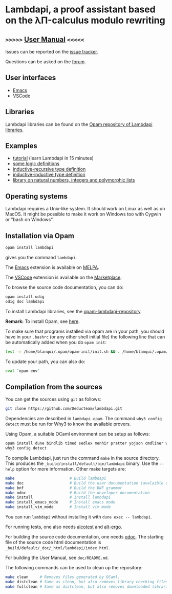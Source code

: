 Lambdapi, a proof assistant based on the λΠ-calculus modulo rewriting <!--[![Gitter][gitter-badge]][gitter-link] [![Matrix][matrix-badge]][matrix-link]-->
=====================================================================

``>>>>>`` [User Manual](https://lambdapi.readthedocs.io) ``<<<<<``
------------------------------------------------------------------

Issues can be reported on the
[issue tracker](https://github.com/Deducteam/lambdapi/issues).

Questions can be asked on the
[forum](https://github.com/Deducteam/lambdapi/discussions).

User interfaces
---------------

- [Emacs](https://lambdapi.readthedocs.io/en/latest/emacs.html)
- [VSCode](https://lambdapi.readthedocs.io/en/latest/vscode.html)

Libraries
---------

Lambdapi libraries can be found on the [Opam repository of Lambdapi libraries](https://github.com/Deducteam/opam-lambdapi-repository).

Examples
--------

- [tutorial](https://raw.githubusercontent.com/Deducteam/lambdapi/master/tests/OK/tutorial.lp) (learn Lambdapi in 15 minutes)
- [some logic definitions](https://github.com/Deducteam/lambdapi-logics)
- [inductive-recursive type definition](https://github.com/Deducteam/lambdapi/blob/master/tests/OK/indrec.lp)
- [inductive-inductive type definition](https://github.com/Deducteam/lambdapi/blob/master/tests/OK/indind.lp)
- [library on natural numbers, integers and polymorphic lists](https://github.com/Deducteam/lambdapi-stdlib)

Operating systems
-----------------

Lambdapi requires a Unix-like system. It should work on Linux as well as on
MacOS. It might be possible to make it work on Windows too with Cygwin or
"bash on Windows".

Installation via Opam
---------------------

```bash
opam install lambdapi
```
gives you the command ``lambdapi``.

The [Emacs](https://lambdapi.readthedocs.io/en/latest/emacs.html) extension is available on [MELPA](https://melpa.org/#/lambdapi-mode).

The [VSCode](https://lambdapi.readthedocs.io/en/latest/vscode.html) extension is available on the [Marketplace](https://marketplace.visualstudio.com/items?itemName=Deducteam.lambdapi).

To browse the source code documentation, you can do:
```bash
opam install odig
odig doc lambdapi
```

To install Lambdapi libraries, see the [opam-lambdapi-repository](https://github.com/Deducteam/opam-lambdapi-repository).

**Remark:** To install Opam, see [here](https://opam.ocaml.org/).

To make sure that programs installed via opam are in your path, you
should have in your `.bashrc` (or any other shell initial file) the
following line that can be automatically added when you do `opam
init`:

```bash
test -r /home/blanqui/.opam/opam-init/init.sh && . /home/blanqui/.opam/opam-init/init.sh > /dev/null 2> /dev/null || true
```

To update your path, you can also do:
```bash
eval `opam env`
```

Compilation from the sources
----------------------------

You can get the sources using `git` as follows:
```bash
git clone https://github.com/Deducteam/lambdapi.git
```

Dependencies are described in `lambdapi.opam`. The command `why3 config detect`
must be run for Why3 to know the available provers.

Using Opam, a suitable OCaml environment can be setup as follows:
```bash
opam install dune bindlib timed sedlex menhir pratter yojson cmdliner why3 alcotest alt-ergo odoc
why3 config detect
```

To compile Lambdapi, just run the command `make` in the source directory.
This produces the `_build/install/default/bin/lambdapi` binary.
Use the `--help` option for more information. Other make targets are:

```bash
make                        # Build lambdapi
make doc                    # Build the user documentation (avalaible on readthedocs)
make bnf                    # Build the BNF grammar
make odoc                   # Build the developer documentation
make install                # Install lambdapi
make install_emacs_mode     # Install emacs mode
make install_vim_mode       # Install vim mode
```

You can run `lambdapi` without installing it with `dune exec -- lambdapi`.

For running tests, one also needs
[alcotest](https://github.com/mirage/alcotest) and
[alt-ergo](https://alt-ergo.ocamlpro.com/).

For building the source code documentation, one needs
[odoc](https://github.com/ocaml/odoc). The starting file of the source
code html documentation is
`_build/default/_doc/_html/lambdapi/index.html`.

For building the User Manual, see `doc/README.md`.

The following commands can be used to clean up the repository:
```bash
make clean     # Removes files generated by OCaml.
make distclean # Same as clean, but also removes library checking files.
make fullclean # Same as distclean, but also removes downloaded libraries.
```

<!--
[gitter-badge]: https://badges.gitter.im/Deducteam/lambdapi.svg
[gitter-link]: https://gitter.im/Deducteam/lambdapi
[matrix-badge]: http://strk.kbt.io/tmp/matrix_badge.svg
[matrix-link]: https://riot.im/app/#/room/#lambdapi:matrix.org
-->
